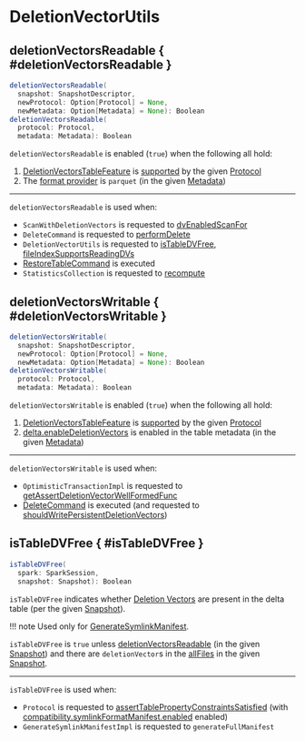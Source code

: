 # DeletionVectorUtils

## deletionVectorsReadable { #deletionVectorsReadable }

```scala
deletionVectorsReadable(
  snapshot: SnapshotDescriptor,
  newProtocol: Option[Protocol] = None,
  newMetadata: Option[Metadata] = None): Boolean
deletionVectorsReadable(
  protocol: Protocol,
  metadata: Metadata): Boolean
```

`deletionVectorsReadable` is enabled (`true`) when the following all hold:

1. [DeletionVectorsTableFeature](DeletionVectorsTableFeature.md) is [supported](../table-features/TableFeatureSupport.md#isFeatureSupported) by the given [Protocol](../Protocol.md)
1. The [format provider](../Metadata.md#format) is `parquet` (in the given [Metadata](../Metadata.md))

---

`deletionVectorsReadable` is used when:

* `ScanWithDeletionVectors` is requested to [dvEnabledScanFor](ScanWithDeletionVectors.md#dvEnabledScanFor)
* `DeleteCommand` is requested to [performDelete](../commands/delete/DeleteCommand.md#performDelete)
* `DeletionVectorUtils` is requested to [isTableDVFree](#isTableDVFree), [fileIndexSupportsReadingDVs](#fileIndexSupportsReadingDVs)
* [RestoreTableCommand](../commands/restore/RestoreTableCommand.md) is executed
* `StatisticsCollection` is requested to [recompute](../StatisticsCollection.md#recompute)

## deletionVectorsWritable { #deletionVectorsWritable }

```scala
deletionVectorsWritable(
  snapshot: SnapshotDescriptor,
  newProtocol: Option[Protocol] = None,
  newMetadata: Option[Metadata] = None): Boolean
deletionVectorsWritable(
  protocol: Protocol,
  metadata: Metadata): Boolean
```

`deletionVectorsWritable` is enabled (`true`) when the following all hold:

1. [DeletionVectorsTableFeature](DeletionVectorsTableFeature.md) is [supported](../table-features/TableFeatureSupport.md#isFeatureSupported) by the given [Protocol](../Protocol.md)
1. [delta.enableDeletionVectors](../table-properties/DeltaConfigs.md#ENABLE_DELETION_VECTORS_CREATION) is enabled in the table metadata (in the given [Metadata](../Metadata.md))

---

`deletionVectorsWritable` is used when:

* `OptimisticTransactionImpl` is requested to [getAssertDeletionVectorWellFormedFunc](../OptimisticTransactionImpl.md#getAssertDeletionVectorWellFormedFunc)
* [DeleteCommand](../commands/delete/index.md) is executed (and requested to [shouldWritePersistentDeletionVectors](../commands/delete/DeleteCommand.md#shouldWritePersistentDeletionVectors))

## isTableDVFree { #isTableDVFree }

```scala
isTableDVFree(
  spark: SparkSession,
  snapshot: Snapshot): Boolean
```

`isTableDVFree` indicates whether [Deletion Vectors](index.md) are present in the delta table (per the given [Snapshot](../Snapshot.md)).

!!! note
    Used only for [GenerateSymlinkManifest](../post-commit-hooks/GenerateSymlinkManifest.md).

`isTableDVFree` is `true` unless [deletionVectorsReadable](#deletionVectorsReadable) (in the given [Snapshot](../Snapshot.md)) and there are `deletionVector`s in the [allFiles](../Snapshot.md#allFiles) in the given [Snapshot](../Snapshot.md).

---

`isTableDVFree` is used when:

* `Protocol` is requested to [assertTablePropertyConstraintsSatisfied](../Protocol.md#assertTablePropertyConstraintsSatisfied) (with [compatibility.symlinkFormatManifest.enabled](../table-properties/DeltaConfigs.md#compatibility.symlinkFormatManifest.enabled) enabled)
* `GenerateSymlinkManifestImpl` is requested to `generateFullManifest`
